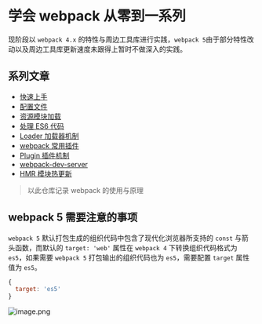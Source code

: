 # 学会 webpack 从零到一系列

现阶段以 `webpack 4.x` 的特性与周边工具库进行实践，`webpack 5`由于部分特性改动以及周边工具库更新速度未跟得上暂时不做深入的实践。

## 系列文章

- [快速上手](/01-quickly-start/)  
- [配置文件](/02-configuration/)  
- [资源模块加载](/03-asset-load/)  
- [处理 ES6 代码](/04-babel-loader/)  
- [Loader 加载器机制](/05-loader-theory/)  
- [webpack 常用插件](/06-generally-used-plugins/)  
- [Plugin 插件机制](/07-plugin-theory/)  
- [webpack-dev-server](/08-webpack-dev-server/)  
- [HMR 模块热更新](/09-webpack-hmr/)  

> 以此仓库记录 webpack 的使用与原理

## webpack 5 需要注意的事项

`webpack 5` 默认打包生成的组织代码中包含了现代化浏览器所支持的 `const` 与箭头函数，而默认的 `target: 'web'` 属性在 `webpack 4` 下转换组织代码格式为 `es5`，如果需要 `webpack 5` 打包输出的组织代码也为 `es5`，需要配置 `target` 属性值为 `es5`。

```javascript
{
  target: 'es5'
}
```

![image.png](https://s3.ax1x.com/2020/12/05/DqW7c9.png)